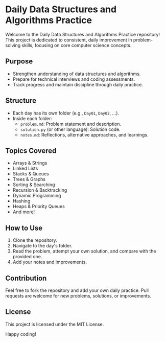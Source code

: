 # Daily Data Structures and Algorithms Practice

Welcome to the Daily Data Structures and Algorithms Practice repository! This project is dedicated to consistent, daily improvement in problem-solving skills, focusing on core computer science concepts.

## Purpose

- Strengthen understanding of data structures and algorithms.
- Prepare for technical interviews and coding assessments.
- Track progress and maintain discipline through daily practice.

## Structure

- Each day has its own folder (e.g., `Day01`, `Day02`, ...).
- Inside each folder:
  - `problem.md`: Problem statement and description.
  - `solution.py` (or other language): Solution code.
  - `notes.md`: Reflections, alternative approaches, and learnings.

## Topics Covered

- Arrays & Strings
- Linked Lists
- Stacks & Queues
- Trees & Graphs
- Sorting & Searching
- Recursion & Backtracking
- Dynamic Programming
- Hashing
- Heaps & Priority Queues
- And more!

## How to Use

1. Clone the repository.
2. Navigate to the day's folder.
3. Read the problem, attempt your own solution, and compare with the provided one.
4. Add your notes and improvements.

## Contribution

Feel free to fork the repository and add your own daily practice. Pull requests are welcome for new problems, solutions, or improvements.

## License

This project is licensed under the MIT License.

Happy coding!